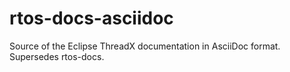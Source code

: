 # rtos-docs-asciidoc
Source of the Eclipse ThreadX documentation in AsciiDoc format. Supersedes rtos-docs.
